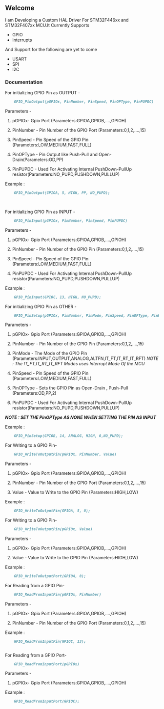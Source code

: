 ## Welcome

I am Developing a Custom HAL Driver For STM32F446xx and STM32F407xx MCU.It Currently Supports

- GPIO
- Interrupts

And Support for the following are yet to come

- USART
- SPI
- I2C

### Documentation

For initializing GPIO Pin as OUTPUT -
```markdown
	GPIO_PinOutput(pGPIOx, PinNumber, PinSpeed, PinOPType, PinPUPDC)
```
Parameters -
1. pGPIOx-
  Gpio Port (Parameters:GPIOA,GPIOB,....,GPIOH)

2. PinNumber -
  Pin Number of the GPIO Port (Parameters:0,1,2,....,15)

3. PinSpeed - 
  Pin Speed of the GPIO Pin (Parameters:LOW,MEDIUM,FAST,FULL)

4. PinOPType -
  Pin Output like Push-Pull and Open-Drain(Parameters:OD,PP)

5. PinPUPDC -
  Used For Activating Internal PushDown-PullUp resistor(Parameters:NO_PUPD,PUSHDOWN,PULLUP)
  
Example : 
```markdown
	GPIO_PinOutput(GPIOA, 5, HIGH, PP, NO_PUPD);
```
<br>


For initializing GPIO Pin as INPUT -
```markdown
	GPIO_PinInput(pGPIOx, PinNumber, PinSpeed, PinPUPDC)
```
Parameters -
1. pGPIOx-
  Gpio Port (Parameters:GPIOA,GPIOB,....,GPIOH)

2. PinNumber -
  Pin Number of the GPIO Pin (Parameters:0,1,2,....,15)

3. PinSpeed - 
  Pin Speed of the GPIO Pin (Parameters:LOW,MEDIUM,FAST,FULL)

4. PinPUPDC -
  Used For Activating Internal PushDown-PullUp resistor(Parameters:NO_PUPD,PUSHDOWN,PULLUP)
  
Example : 
```markdown
	GPIO_PinInput(GPIOC, 13, HIGH, NO_PUPD);
```





For initializing GPIO Pin as OTHER -
```markdown
	GPIO_PinSetup(pGPIOx, PinNumber, PinMode, PinSpeed, PinOPType, PinPUPDC)
```
Parameters -
1. pGPIOx-
  Gpio Port (Parameters:GPIOA,GPIOB,....,GPIOH)

2. PinNumber -
  Pin Number of the GPIO Pin (Parameters:0,1,2,....,15)

3. PinMode -
  The Mode of the GPIO Pin (Parameters:INPUT,OUTPUT,ANALOG,ALTFN,IT_FT,IT_RT_IT_RFT)
  _NOTE : The IT_FT,IT_RT_IT_RFT Modes uses Interrupt Mode Of the MCU_

4. PinSpeed - 
  Pin Speed of the GPIO Pin (Parameters:LOW,MEDIUM,FAST,FULL)

5. PinOPType - 
  Sets the GPIO Pin as Open-Drain , Push-Pull (Parameters:OD,PP,2)

6. PinPUPDC -
Used For Activating Internal PushDown-PullUp resistor(Parameters:NO_PUPD,PUSHDOWN,PULLUP)

_**NOTE : SET THE PinOPType AS NONE WHEN SETTING THE PIN AS INPUT**_

Example : 
```markdown
	GPIO_PinSetup(GPIOB, 14, ANALOG, HIGH, 0,NO_PUPD);
```




For Writing to a GPIO Pin-
```markdown
	GPIO_WriteToOutputPin(pGPIOx, PinNumber, Value)
```
Parameters -
1. pGPIOx-
  Gpio Port (Parameters:GPIOA,GPIOB,....,GPIOH)

2. PinNumber -
  Pin Number of the GPIO Port (Parameters:0,1,2,....,15)

3. Value - 
  Value to Write to the GPIO Pin (Parameters:HIGH,LOW)
  
Example : 
```markdown
	GPIO_WriteToOutputPin(GPIOA, 5, 0);
```



For Writing to a GPIO Pin-
```markdown
	GPIO_WriteToOutputPin(pGPIOx, Value)
```
Parameters -
1. pGPIOx-
  Gpio Port (Parameters:GPIOA,GPIOB,....,GPIOH)

2. Value - 
  Value to Write to the GPIO Pin (Parameters:HIGH,LOW)
  
Example : 
```markdown
	GPIO_WriteToOutputPort(GPIOA, 0);
```



For Reading from a GPIO Pin-
```markdown
	GPIO_ReadFromInputPin(pGPIOx, PinNumber)
```
Parameters -
1. pGPIOx-
  Gpio Port (Parameters:GPIOA,GPIOB,....,GPIOH)

2. PinNumber -
  Pin Number of the GPIO Port (Parameters:0,1,2,....,15)
  
Example : 
```markdown
	GPIO_ReadFromInputPin(GPIOC, 13);



```
For Reading from a GPIO Port-
```markdown
	GPIO_ReadFromInputPort(pGPIOx)
```
Parameters -
1. pGPIOx-
  Gpio Port (Parameters:GPIOA,GPIOB,....,GPIOH)
  
Example : 
```markdown
	GPIO_ReadFromInputPort(GPIOC);
```
